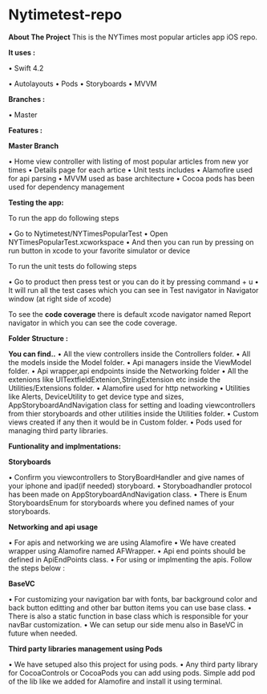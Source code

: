 # Nytimetest-repo

**About The Project**
This is the NYTimes most popular articles app iOS repo.

**It uses :**

•    Swift 4.2

•    Autolayouts
•    Pods
•    Storyboards
•    MVVM


**Branches :**

•    Master

**Features :**

**Master Branch**

•    Home view controller with listing of most popular articles from new yor times
•    Details page for each artice
•    Unit tests includes
•    Alamofire used for api parsing
•    MVVM used as base architecture
•    Cocoa pods has been used for dependency management

**Testing the app:**

To run the app do following steps

•    Go to Nytimetest/NYTimesPopularTest 
•    Open NYTimesPopularTest.xcworkspace
•    And then you can run by pressing on run button in xcode to your favorite simulator or device

To run the unit tests do following steps

•    Go to product then press test or you can do it by pressing command + u
•    It will run all the test cases which you can see in Test navigator in Navigator window (at right side of xcode)

To see the **code coverage** there is default xcode navigator named Report navigator in which you can see the code coverage.


**Folder Structure :**

**You can find..**
•    All the view controllers inside the Controllers folder.
•    All the models inside the Model folder.
•    Api managers inside the ViewModel folder.
•    Api wrapper,api endpoints inside the Networking folder
•    All the extenions like UITextfieldExtenion,StringExtension etc inside the Utilities/Extensions folder.
•    Alamofire used for http networking
•    Utilities like Alerts, DeviceUtility to get device type and sizes, AppStoryboardAndNavigation class for setting and loading viewcontrollers from thier storyboards and other utilities inside the Utilities folder.
•    Custom views created if any then it would be in Custom folder.
•    Pods used for managing third party libraries.

**Funtionality and implmentations:**

**Storyboards**

•    Confirm you viewcontrollers to StoryBoardHandler and give names of your iphone and ipad(if needed) storyboard.
•    Storyboadhandler protocol has been made on AppStoryboardAndNavigation class.
•    There is Enum StoryboardsEnum for storyboards where you defined names of your storyboards. 

**Networking and api usage**

•    For apis and networking we are using Alamofire
•    We have created wrapper using Alamofire named AFWrapper.
•    Api end points should be defined in ApiEndPoints class.
•    For using or implmenting the apis. Follow the steps below :

**BaseVC**

•    For customizing your navigation bar with fonts, bar background color and back button editting and other bar button items you can use base class.
•    There is also a static function in base class which is responsible for your navBar customization.
•    We can setup our side menu also in BaseVC in future when needed.

**Third party libraries management using Pods**

•    We have setuped also this project for using pods.
•    Any third party library for CocoaControls or CocoaPods you can add using pods. Simple add pod of the lib like we added for Alamofire and install it using terminal.

